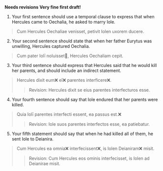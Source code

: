 **Needs revisions**
**Very fine first draft!**


1. Your first sentence should use a temporal clause to express that when Hercules came to Oechalia, he asked to marry Iole.
>Cum Hercules Oechaliae venisset, petivit Iolen uxorem ducere.
2. Your second sentence should state that when her father Eurytus was unwilling, Hercules captured Oechalia.
>Cum pater Iolī noluisset🤔, Hercules Oechaliam cepit.
3. Your third sentence should express that Hercules said that he would kill her parents, and should include an indirect statement.
>Hercules dixit eum❌ eī❌ parentes interficere❌.
>>Revision: Hercules dixit se eius parentes interfecturos esse.
4. Your fourth sentence should say that Iole endured that her parents were killed.
>Quia Iolī parentes interfecti essent, ea passus est.❌
>>Revision: Iole suos parentes interfectos esse, ea patiebatur.
5. Your fifth statement should say that when he had killed all of them, he sent Iole to Deianira.
>Cum Hercules ea omnia❌ interfecissent❌, is Iolen Deianiram❌ misit. 
>>Revision: Cum Hercules eos ominis interfecisset, is Iolen ad Deianirae misit. 

